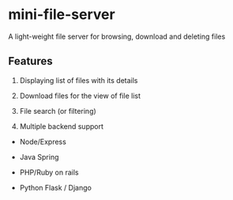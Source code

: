 # mini-file-server
A light-weight file server for browsing, download and deleting files

## Features
1. Displaying list of files with its details

2. Download files for the view of file list

3. File search (or filtering)

4. Multiple backend support

- Node/Express

- Java Spring

- PHP/Ruby on rails

- Python Flask / Django
